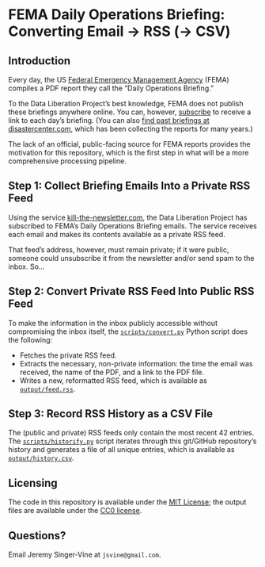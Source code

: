 # FEMA Daily Operations Briefing: Converting Email → RSS (→ CSV)

## Introduction

Every day, the US [Federal Emergency Management Agency](https://www.fema.gov/) (FEMA) compiles a PDF report they call the “Daily Operations Briefing.”

To the Data Liberation Project’s best knowledge, FEMA does not publish these briefings anywhere online. You can, however, [subscribe](https://public.govdelivery.com/accounts/USDHSFEMA/subscriber/new) to receive a link to each day’s briefing. (You can also [find past briefings at disastercenter.com](https://disastercenter.com/FEMA%20Daily%20Situation%20Report%20Archive%202022.html), which has been collecting the reports for many years.)

The lack of an official, public-facing source for FEMA reports provides the motivation for this repository, which is the first step in what will be a more comprehensive processing pipeline.

## Step 1: Collect Briefing Emails Into a Private RSS Feed

Using the service [kill-the-newsletter.com](https://kill-the-newsletter.com/), the Data Liberation Project has subscribed to FEMA’s Daily Operations Briefing emails. The service receives each email and makes its contents available as a private RSS feed.

That feed’s address, however, must remain private; if it were public, someone could unsubscribe it from the newsletter and/or send spam to the inbox. So...

## Step 2: Convert Private RSS Feed Into Public RSS Feed

To make the information in the inbox publicly accessible without compromising the inbox itself, the [`scripts/convert.py`](scripts/convert.py) Python script does the following:

- Fetches the private RSS feed.
- Extracts the necessary, non-private information: the time the email was received, the name of the PDF, and a link to the PDF file.
- Writes a new, reformatted RSS feed, which is available as [`output/feed.rss`](output/feed.rss).

## Step 3: Record RSS History as a CSV File

The (public and private) RSS feeds only contain the most recent 42 entries. The [`scripts/historify.py`](scripts/historify.py) script iterates through this git/GitHub repository’s history and generates a file of all unique entries, which is available as [`output/history.csv`](output/history.csv).

## Licensing

The code in this repository is available under the [MIT License](https://choosealicense.com/licenses/mit/); the output files are available under the [CC0 license](https://creativecommons.org/share-your-work/public-domain/cc0/).

## Questions?

Email Jeremy Singer-Vine at `jsvine@gmail.com`. 
